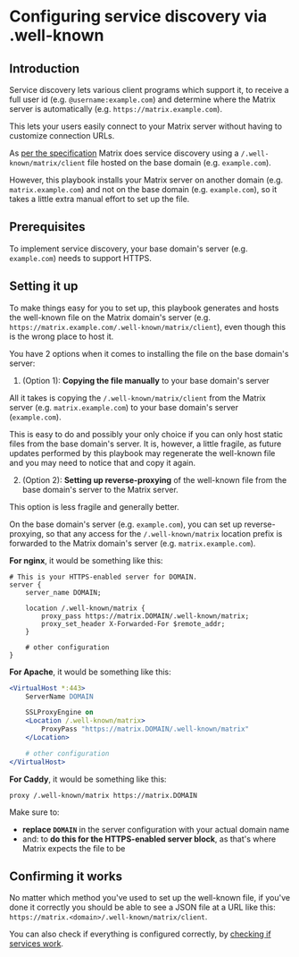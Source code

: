 # Configuring service discovery via .well-known


## Introduction

Service discovery lets various client programs which support it, to receive a full user id (e.g. `@username:example.com`) and determine where the Matrix server is automatically (e.g. `https://matrix.example.com`).

This lets your users easily connect to your Matrix server without having to customize connection URLs.

As [per the specification](https://matrix.org/docs/spec/client_server/r0.4.0.html#server-discovery) Matrix does service discovery using a `/.well-known/matrix/client` file hosted on the base domain (e.g. `example.com`).

However, this playbook installs your Matrix server on another domain (e.g. `matrix.example.com`) and not on the base domain (e.g. `example.com`), so it takes a little extra manual effort to set up the file.


## Prerequisites

To implement service discovery, your base domain's server (e.g. `example.com`) needs to support HTTPS.


## Setting it up

To make things easy for you to set up, this playbook generates and hosts the well-known file on the Matrix domain's server (e.g. `https://matrix.example.com/.well-known/matrix/client`), even though this is the wrong place to host it.

You have 2 options when it comes to installing the file on the base domain's server:

1) (Option 1): **Copying the file manually** to your base domain's server

All it takes is copying the `/.well-known/matrix/client` from the Matrix server (e.g. `matrix.example.com`) to your base domain's server (`example.com`).

This is easy to do and possibly your only choice if you can only host static files from the base domain's server.
It is, however, a little fragile, as future updates performed by this playbook may regenerate the well-known file and you may need to notice that and copy it again.

2) (Option 2): **Setting up reverse-proxying** of the well-known file from the base domain's server to the Matrix server.

This option is less fragile and generally better.

On the base domain's server (e.g. `example.com`), you can set up reverse-proxying, so that any access for the `/.well-known/matrix` location prefix is forwarded to the Matrix domain's server (e.g. `matrix.example.com`).

**For nginx**, it would be something like this:

```nginx
# This is your HTTPS-enabled server for DOMAIN.
server {
	server_name DOMAIN;

	location /.well-known/matrix {
		proxy_pass https://matrix.DOMAIN/.well-known/matrix;
		proxy_set_header X-Forwarded-For $remote_addr;
	}

	# other configuration
}
```

**For Apache**, it would be something like this:

```apache
<VirtualHost *:443>
	ServerName DOMAIN

	SSLProxyEngine on
	<Location /.well-known/matrix>
		ProxyPass "https://matrix.DOMAIN/.well-known/matrix"
	</Location>

	# other configuration
</VirtualHost>
```

**For Caddy**, it would be something like this:

```caddy
proxy /.well-known/matrix https://matrix.DOMAIN
```

Make sure to:

- **replace `DOMAIN`** in the server configuration with your actual domain name
- and: to **do this for the HTTPS-enabled server block**, as that's where Matrix expects the file to be


## Confirming it works

No matter which method you've used to set up the well-known file, if you've done it correctly you should be able to see a JSON file at a URL like this: `https://matrix.<domain>/.well-known/matrix/client`.

You can also check if everything is configured correctly, by [checking if services work](maintenance-checking-services.md).